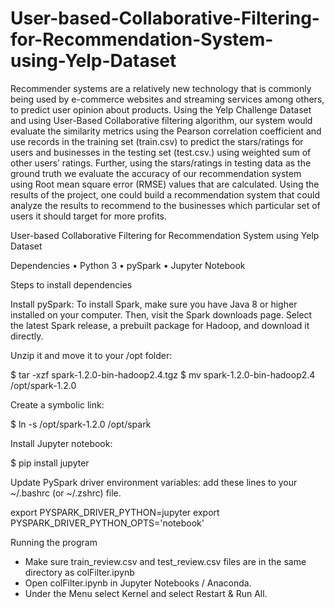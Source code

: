 # User-based-Collaborative-Filtering-for-Recommendation-System-using-Yelp-Dataset
Recommender systems are a relatively new technology that is commonly being used by e-commerce websites and streaming services among others, to predict user opinion about products. Using the Yelp Challenge Dataset and using User-Based Collaborative filtering algorithm, our system would evaluate the similarity metrics using the Pearson correlation coefficient and use records in the training set (train.csv) to predict the stars/ratings for users and businesses in the testing set (test.csv.) using weighted sum of other users’ ratings. Further, using the stars/ratings in testing data as the ground truth we evaluate the accuracy of our recommendation system using Root mean square error (RMSE) values that are calculated. Using the results of the project, one could build a recommendation system that could analyze the results to recommend to the businesses which particular set of users it should target for more profits.


User-based Collaborative Filtering for Recommendation System using Yelp Dataset

Dependencies
•	Python 3
•	pySpark
•	Jupyter Notebook

Steps to install dependencies

Install pySpark:
To install Spark, make sure you have Java 8 or higher installed on your computer. Then, visit the Spark downloads page. Select the latest Spark release, a prebuilt package for Hadoop, and download it directly.

Unzip it and move it to your /opt folder:

$ tar -xzf spark-1.2.0-bin-hadoop2.4.tgz
$ mv spark-1.2.0-bin-hadoop2.4 /opt/spark-1.2.0

Create a symbolic link:

$ ln -s /opt/spark-1.2.0 /opt/spark̀

Install Jupyter notebook:

$ pip install jupyter

Update PySpark driver environment variables: add these lines to your ~/.bashrc (or ~/.zshrc) file.

export PYSPARK_DRIVER_PYTHON=jupyter
export PYSPARK_DRIVER_PYTHON_OPTS='notebook'


Running the program
-	Make sure train_review.csv and test_review.csv files are in the same directory as colFilter.ipynb
-	Open colFilter.ipynb in Jupyter Notebooks / Anaconda.
-	Under the Menu select Kernel and select Restart & Run All.
